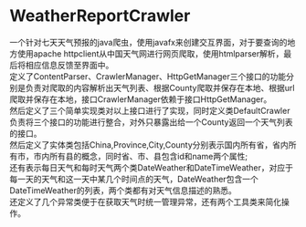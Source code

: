 # WeatherReportCrawler
一个针对七天天气预报的java爬虫，使用javafx来创建交互界面，对于要查询的地方使用apache httpclient从中国天气网进行网页爬取，使用htmlparser解析，最后将相应信息反馈至界面中。<br>
定义了ContentParser、CrawlerManager、HttpGetManager三个接口的功能分别是负责对爬取的内容解析出天气列表、根据County爬取并保存在本地、根据url爬取并保存在本地，接口CrawlerManager依赖于接口HttpGetManager。<br>
然后定义了三个简单实现类对以上接口进行了实现，同时定义类DefaultCrawler负责将三个接口的功能进行整合，对外只暴露出给一个County返回一个天气列表的接口。
<br>
然后定义了实体类包括China,Province,City,County分别表示国内所有省，省内所有市，市内所有县的概念，同时省、市、县包含id和name两个属性;<br>
还有表示每日天气和每时天气两个类DateWeather和DateTimeWeather，对应于每一天的天气和这一天中某几个时间点的天气，DateWeather包含一个DateTimeWeather的列表，两个类都有对天气信息描述的熟悉。<br>
还定义了几个异常类便于在获取天气时统一管理异常，还有两个工具类来简化操作。
